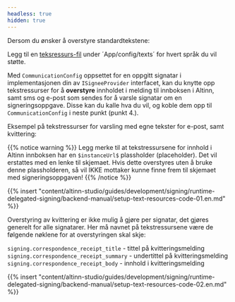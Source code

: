 ```yaml
---
headless: true
hidden: true
---
```


Dersom du ønsker å overstyre standardtekstene:

Legg til en [teksressurs-fil](/nb/altinn-studio/v8/reference/ux/texts/) under ´App/config/texts´ for hvert språk du vil støtte.

Med `CommunicationConfig` oppsettet for en oppgitt signatar i implementasjonen din av `ISigneeProvider` interfacet, kan
du knytte opp tekstressurser for å **overstyre** innholdet i melding til innboksen i Altinn, samt sms og e-post som sendes
for å varsle signatar om en signeringsoppgave.
Disse kan du kalle hva du vil, og koble dem opp til `CommunicationConfig` i neste punkt (punkt 4.).

Eksempel på tekstressurser for varsling med egne tekster for e-post, samt kvittering:

{{% notice warning %}}
Legg merke til at tekstressursene for innhold i Altinn innboksen har en `$instanceUrl$` plassholder (placeholder). 
Det vil erstattes med en lenke til skjemaet. Hvis dette overstyres uten å bruke denne plassholderen, så vil IKKE mottaker
kunne finne frem til skjemaet med signeringsoppgaven!
{{% /notice %}}

{{% insert "content/altinn-studio/guides/development/signing/runtime-delegated-signing/backend-manual/setup-text-resources-code-01.en.md" %}}

Overstyring av kvittering er ikke mulig å gjøre per signatar, det gjøres generelt for alle signatarer. Her må navnet på
tekstressursene være de følgende nøklene for at overstyringen skal skje:

`signing.correspondence_receipt_title` - tittel på kvitteringsmelding
`signing.correspondence_receipt_summary` - undertittel på kvitteringsmelding
`signing.correspondence_receipt_body` - innhold i kvitteringsmelding

{{% insert "content/altinn-studio/guides/development/signing/runtime-delegated-signing/backend-manual/setup-text-resources-code-02.en.md" %}}